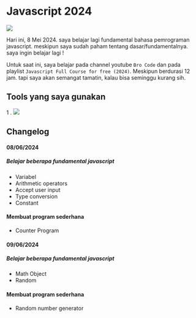 # Javascript 2024

<img src="https://img.shields.io/badge/Bahasa%20Pemrograman-Javascript-blue?&logo=javascript" />

Hari ini, 8 Mei 2024. saya belajar lagi fundamental bahasa pemrograman javascript. meskipun saya sudah paham tentang dasar/fundamentalnya. saya ingin belajar lagi !

Untuk saat ini, saya belajar pada channel youtube `Bro Code` dan pada playlist `Javascript Full Course for free (2024)`. Meskipun berdurasi 12 jam. tapi saya akan semangat tamatin, kalau bisa seminggu kurang sih.

## Tools yang saya gunakan

1 . <img src="https://img.shields.io/badge/Text%20Editor-Visual%20Studio%20Code-blue?&logo=visual%20studio%20code&logoColor=blue" />

## Changelog

#### 08/06/2024

##### Belajar beberapa fundamental javascript

- Variabel
- Arithmetic operators
- Accept user input
- Type conversion
- Constant

#### Membuat program sederhana

- Counter Program

#### 09/06/2024

##### Belajar beberapa fundamental javascript

- Math Object
- Random

#### Membuat program sederhana

- Random number generator
